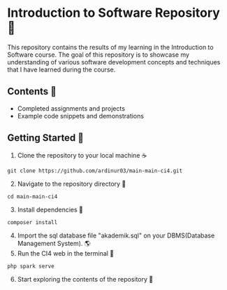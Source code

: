 # Introduction to Software Repository 🚀

This repository contains the results of my learning in the Introduction to Software course. The goal of this repository is to showcase my understanding of various software development concepts and techniques that I have learned during the course.

## Contents 📌
- Completed assignments and projects
- Example code snippets and demonstrations

## Getting Started 📃
1. Clone the repository to your local machine ☕
```
git clone https://github.com/ardinur03/main-main-ci4.git
````
2. Navigate to the repository directory 🌠
```
cd main-main-ci4
```
3. Install dependencies 🚛
```
composer install
```
4. Import the sql database file "akademik.sql" on your DBMS(Database Management System). 🌎
5. Run the CI4 web in the terminal 🚀
```
php spark serve
```
6. Start exploring the contents of the repository 🙌
